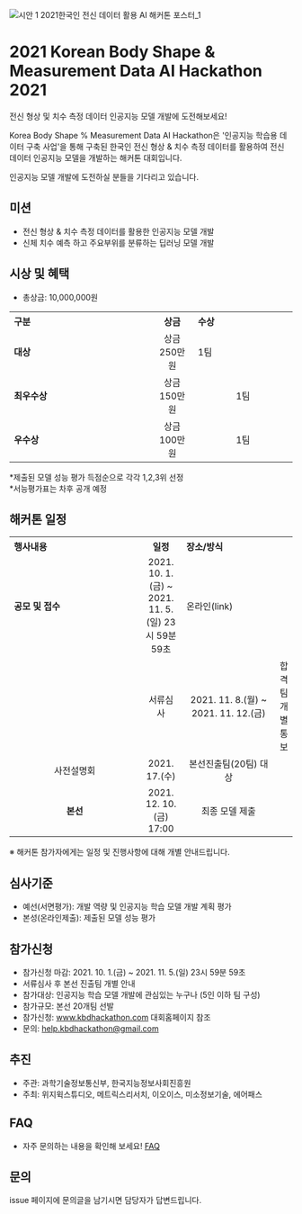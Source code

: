 ![시안 1  2021한국인 전신 데이터 활용 AI 해커톤 포스터_1](https://user-images.githubusercontent.com/90435602/132795714-10189440-3267-437b-8826-ec266fcceff0.jpg)
# 2021 Korean Body Shape & Measurement Data AI Hackathon 2021
전신 형상 및 치수 측정 데이터 인공지능 모델 개발에 도전해보세요! 

Korea Body Shape % Measurement Data AI Hackathon은 '인공지능 학습용 데이터 구축 사업'을 통해 구축된 한국인 전신 형상 & 치수 측정 데이터를 활용하여 전신 데이터 인공지능 모델을 개발하는 해커톤 대회입니다. <p>

인공지능 모델 개발에 도전하실 분들을 기다리고 있습니다.
<br>  
  
## 미션
-  전신 형상 & 치수 측정 데이터를 활용한 인공지능 모델 개발
  - 신체 치수 예측 하고 주요부위를 분류하는 딥러닝 모델 개발

## 시상 및 혜택
- 총상금: 10,000,000원<br>

<table class="tbl_prize">
  <tr>
    <th style="text-align:left;width:50%">구분</th>
    <th style="text-align:center;width:15%">상금</th>
        <th style="text-align:left;width:35%">수상</th>
  </tr>
  <tr>
    <td>
      <strong>대상</strong><br>
    </td>
    <td align=center> 상금 250만원 </td>
    <td> 1팀 </td>
  </tr>
    <tr>
    <td>
      <strong>최우수상</strong><br>
    </td>
    <td style="text-align:center"> 상금 150만원</td>
        <td align=center> 1팀 </td>
   </tr>
      <tr>
    <td>
      <strong>우수상</strong><br>
    </td>
    <td style="text-align:center">상금 100만원</td>
        <td align=center> 1팀 </td>
   </tr>

</table>
*제출된 모델 성능 평가 득점순으로 각각 1,2,3위 선정<br>
*서능평가표는 차후 공개 예정
   
## 해커톤 일정
<table class="tbl_schedule">
  <tr>
    <th style="text-align:left;width:50%">행사내용</th>
    <th style="text-align:center;width:15%">일정</th>
        <th style="text-align:left;width:35%">장소/방식</th>
  </tr>
  <tr>
    <td>
      <strong>공모 및 접수</strong><br>
    </td>
    <td style="text-align:center"> 2021. 10. 1.(금) ~ 2021. 11. 5.(일) 23시 59분 59초</td>
    <td> 온라인(link) </td>
  </tr>
    <tr>
    <td>
  <td align=center> 서류심사</strong><br>
    </td>
    <td style="text-align:center">2021. 11. 8.(월) ~ 2021. 11. 12.(금)</td>
        <td align=center> 합격팀 개별 통보
    </td>
   </tr>
     <tr>
    <td align=center> 사전설명회</strong><br>
    </td>
    <td style="text-align:center">2021. 17.(수)</td>
        <td align=center> 본선진출팀(20팀) 대상
    </td>
   </tr>
     <tr>
    <td align=center>
      <strong>본선</strong><br>
    </td>
    <td style="text-align:center"> 2021. 12. 10.(금)  17:00</td>
 <td align=center> 최종 모델 제출
    </td>
   </tr>
</table>
※ 해커톤 참가자에게는 일정 및 진행사항에 대해 개별 안내드립니다.<br>


## 심사기준
- 예선(서면평가): 개발 역량 및 인공지능 학습 모델 개발 계획 평가
- 본성(온라인제출): 제출된 모델 성능 평가

## 참가신청
- 참가신청 마감: 2021. 10. 1.(금) ~ 2021. 11. 5.(일) 23시 59분 59초
- 서류심사 후 본선 진출팀 개별 안내
- 참가대상: 인공지능 학습 모델 개발에 관심있는 누구나 (5인 이하 팀 구성)
- 참가규모: 본선 20개팀 선발
- 참가신청: www.kbdhackathon.com 대회홈페이지 참조
- 문의: help.kbdhackathon@gmail.com 

## 추진
- 주관: 과학기술정보통신부, 한국지능정보사회진흥원
- 주최: 위지윅스튜디오, 메트릭스리서치, 이오이스, 미소정보기술, 에어패스

## FAQ
- 자주 문의하는 내용을 확인해 보세요! [FAQ](https://github.com/KBDHackathon/2021KBDHackathon/blob/master/FAQ.md)

## 문의
issue 페이지에 문의글을 남기시면 담당자가 답변드립니다. <br>


